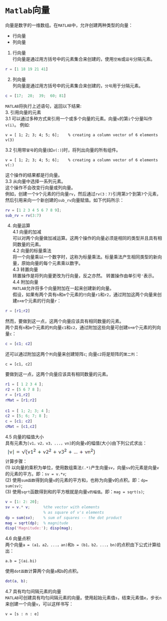 # `Matlab`向量   
向量是数字的一维数组。在`MATLAB`中，允许创建两种类型的向量：   
- 行向量   
- 列向量   
1. 行向量    
行向量是通过用方括号中的元素集合来创建的，使用`空格`或`逗号`分隔元素。   
```matlab
r = [1 18 19 21 41]   
```
2. 列向量    
列向量是通过用方括号中的元素集合来创建的，`分号`用于分隔元素。   
```matlab
c = [17;  28;  39;  60; 81]
```
`MATLAB`将执行上述语句，返回以下结果:    
3. 引用向量的元素     
3.1 可以通过多种方式来引用一个或多个向量的元素。向量`v`的第`i`个分量叫作`v(i)`。 例如:    
```
v = [ 1; 2; 3; 4; 5; 6];    % creating a column vector of 6 elements
v(3)
```
3.2 引用带`冒号`的向量(如`v(:)`)时，将列出向量的所有组件。       
```
v = [ 1; 2; 3; 4; 5; 6];    % creating a column vector of 6 elements
v(:)
```
这个操作的结果都是行向量。   
3.3 从向量中选择一系列元素。   
这个操作不会改变行向量或列向量。    
例如，创建一个`9`个元素的行向量`rv`，然后通过`rv(3：7)`引用第`3`个到第`7`个元素，然后引用来向一个新创建的`sub_rv`向量赋值。如下代码所示：    
```matlab
rv = [1 2 3 4 5 6 7 8 9];
sub_rv = rv(3:7)
```
4. 向量运算   
4.1 向量的加减   
可以对两个向量做加减运算。这两个操作的向量必须是相同的类型并且具有相同数量的元素。      
4.2 向量的标量乘法   
将一个向量乘以一个数字时，这称为标量乘法。标量乘法产生相同类型的新向量，原始向量的每个元素乘以数字。   
4.3 转置向量   
转置操作是将列向量更改为行向量，反之亦然。 转置操作由单引号`'`表示。   
4.4 附加向量   
`MATLAB`允许将多个向量附加在一起来创建新的向量。    
假设，如果有两个具有`n`和`m`个元素的`行`向量`r1`和`r2`，通过附加这两个向量来创建`n+m`个元素的行向量`r`：   
```matlab
r = [r1;r2]
```
然而，要做到这一点，这两个向量应该具有相同数量的元素。    
两个具有`n`和`m`个元素的`列`向量`c1`和`c2`，通过附加这些向量可创建`n+m`个元素的列向量`c`：  
```matlab
c = [c1; c2]
```
还可以通过附加这两个`列`向量来创建矩阵`c`; 向量`c2`将是矩阵的`第二列`：    
```
c = [c1, c2]
```
要做到这一点，这两个向量应该具有相同数量的元素。     
```matlab
r1 = [ 1 2 3 4 ];
r2 = [5 6 7 8 ];
r = [r1,r2]
rMat = [r1;r2]

c1 = [ 1; 2; 3; 4 ];
c2 = [5; 6; 7; 8 ];
c = [c1; c2]
cMat = [c1,c2]
```
4.5 向量的幅值大小    
具有元素为`[v1，v2，v3，...，vn]`的向量`v`的幅值(大小)由下列公式求出：   
![](../../pictures/magtitude.png)    
计算步骤：      
(1) 以向量的乘积为单位，使用数组乘法`(.*)`产生向量`sv`，向量`sv`的元素是向量`v`的元素的平方。即：`sv = v.*v`;   
(2) 使用`sum函数`得到向量`v`的元素的平方和，也称为向量v的点积。即：`dp= sum(sv)`;    
(3) 使用`sqrt`函数得到和的平方根就是向量`v的幅值`。即：`mag = sqrt(s)`;   
```matlab
v = [1: 2: 20];
sv = v.* v;      %the vector with elements 
                 % as square of v's elements
dp = sum(sv);    % sum of squares -- the dot product
mag = sqrt(dp);  % magnitude
disp('Magnitude:'); disp(mag);
```
4.6 向量点积    
两个向量`a = (a1，a2，...，an)`和`b = (b1，b2，...，bn)`的点积由下公式计算给出：    
```
a.b = ∑(ai.bi)
```
使用`dot函数`计算两个向量`a`和`b`的点积。    
```matlab
dot(a, b);
```
4.7 具有均匀间隔元素的向量   
`MATLAB`可创建具有均匀间隔元素的向量。使用起始元素值`s`，结束元素值`e`，步长`n` 来创建一个向量`v`，可以这样书写：    
```
v = [s : n : e]
```
